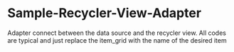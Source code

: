 # Sample-Recycler-View-Adapter
Adapter connect between the data source and the recycler view.
All codes are typical and just replace the item_grid with the name of the desired item
